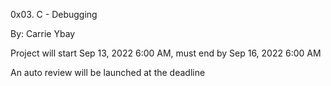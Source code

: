 0x03. C - Debugging

By: Carrie Ybay

Project will start Sep 13, 2022 6:00 AM, must end by Sep 16, 2022 6:00 AM

An auto review will be launched at the deadline
